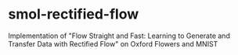 # smol-rectified-flow
Implementation of "Flow Straight and Fast: Learning to Generate and Transfer Data with Rectified Flow" on Oxford Flowers and MNIST

